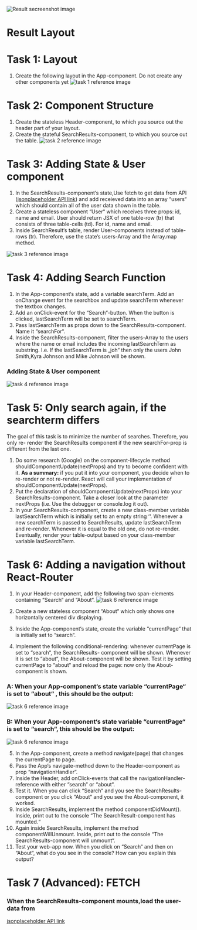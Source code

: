![Result secreenshot image](reference-images/Avatar.png)

# Result Layout

# Task 1: Layout

1. Create the following layout in the App-component. Do not create any other components yet
   ![task 1 reference image](reference-images/task1.jpg)

# Task 2: Component Structure

1. Create the stateless Header-component, to which you source out the header part of your layout.
2. Create the stateful SearchResults-component, to which you source out the table.
   ![task 2 reference image](reference-images/task2.jpg)

# Task 3: Adding State & User component

1. In the SearchResults-component‘s state,Use fetch to get data from API ([jsonplaceholder API link](https://jsonplaceholder.typicode.com/users)) and add receieved data into an array “users“ which should contain all of the user data shown in the table.
2. Create a stateless component “User“ which receives three props: id, name and email. User should return JSX of one table-row (tr) that consists of three table-cells (td). For id, name and email.
3. Inside SearchResult‘s table, render User-components instead of table-rows (tr). Therefore, use the state‘s users-Array and the Array.map method.

![task 3 reference image](reference-images/task3.jpg)

# Task 4: Adding Search Function

1. In the App-component‘s state, add a variable searchTerm. Add an onChange event for the searchbox and update searchTerm whenever the textbox changes.
2. Add an onClick-event for the “Search“-button. When the button is clicked, lastSearchTerm will be set to searchTerm.
3. Pass lastSearchTerm as props down to the SearchResults-component. Name it “searchFor“.
4. Inside the SearchResults-component, filter the users-Array to the users where the name or email includes the incoming lastSearchTerm as substring. I.e. If the lastSearchTerm is „joh“ then only the users John Smith,Kyra Johnson and Mike Johnson will be shown.

### Adding State & User component

![task 4 reference image](reference-images/task4.jpg)

# Task 5: Only search again, if the searchterm differs

The goal of this task is to minimize the number of searches. Therefore, you only re-
render the SearchResults component if the new searchFor-prop is different from the
last one.

1. Do some research (Google) on the component-lifecycle method
   shouldComponentUpdate(nextProps) and try to become confident with it.
   **As a summary:** if you put it into your component, you decide when to re-render
   or not re-render. React will call your implementation of
   shouldComponentUpdate(nextProps).
2. Put the declaration of shouldComponentUpdate(nextProps) into your
   SearchResults-component. Take a closer look at the parameter nextProps (i.e.
   Use the debugger or console.log it out).
3. In your SearchResults-component, create a new class-member variable
   lastSearchTerm which is initially set to an empty string ‘‘. Whenever a new
   searchTerm is passed to SearchResults, update lastSearchTerm and re-render.
   Whenever it is equal to the old one, do not re-render. Eventually, render your
   table-output based on your class-member variable lastSearchTerm.

# Task 6: Adding a navigation without React-Router

1. In your Header-component, add the following two span-elements containing “Search“ and “About“.
   ![task 6 reference image](reference-images/task6.1.jpg)
2. Create a new stateless component “About“ which only shows one horizontally centered div displaying.

3. Inside the App-component‘s state, create the variable “currentPage“ that is initially set to “search“.
4. Implement the following conditional-rendering: whenever currentPage is set to “search“, the SearchResults- component will be shown. Whenever it is set to “about“, the About-component will be shown. Test it by setting currentPage to “about“ and reload the page: now only the About-component is shown.

### A: When your App-component‘s state variable “currentPage“ is set to **“about“** , this should be the output:

![task 6 reference image](reference-images/task6.jpg)

### B: When your App-component‘s state variable “currentPage“ is set to **“search“,** this should be the output:

![task 6 reference image](reference-images/task6.1.jpg)

5. In the App-component, create a method navigate(page) that changes the currentPage
   to page.
6. Pass the App‘s navigate-method down to the Header-component as prop
   “navigationHandler“.
7. Inside the Header, add onClick-events that call the navigationHandler-reference with
   either “search“ or “about“.
8. Test it. When you can click “Search“ and you see the SearchResults-component or you
   click “About“ and you see the About-component, it worked.
9. Inside SearchResults, implement the method componentDidMount(). Inside, print out
   to the console “The SearchResult-component has mounted.“
10. Again inside SearchResults, implement the method componentWillUnmount. Inside,
    print out to the console “The SearchResults-component will unmount“.
11. Test your web-app now. When you click on “Search“ and then on “About“, what do you
    see in the console? How can you explain this output?

# Task 7 (Advanced): FETCH

### When the SearchResults-component mounts,load the user-data from

[jsonplaceholder API link](https://jsonplaceholder.typicode.com/users)
